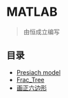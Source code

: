 # MATLAB
> 由恒成立编写
## 目录
* [Presiach model](https://github.com/Ceneses/MATLAB/blob/master/Presiach%20model)
* [Frac_Tree](https://github.com/Ceneses/MATLAB/blob/master/Frac_Tree.md)
* [画正六边形](https://github.com/Ceneses/MATLAB/blob/master/%E7%94%BB%E6%AD%A3%E5%85%AD%E8%BE%B9%E5%BD%A2.md)
